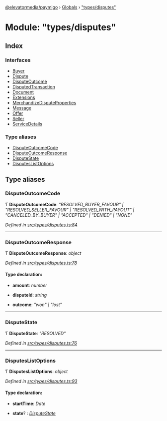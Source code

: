 [@elevatormedia/paymigo](../README.md) › [Globals](../globals.md) › ["types/disputes"](_types_disputes_.md)

# Module: "types/disputes"

## Index

### Interfaces

-   [Buyer](../interfaces/_types_disputes_.buyer.md)
-   [Dispute](../interfaces/_types_disputes_.dispute.md)
-   [DisputeOutcome](../interfaces/_types_disputes_.disputeoutcome.md)
-   [DisputedTransaction](../interfaces/_types_disputes_.disputedtransaction.md)
-   [Document](../interfaces/_types_disputes_.document.md)
-   [Extensions](../interfaces/_types_disputes_.extensions.md)
-   [MerchandizeDisputeProperties](../interfaces/_types_disputes_.merchandizedisputeproperties.md)
-   [Message](../interfaces/_types_disputes_.message.md)
-   [Offer](../interfaces/_types_disputes_.offer.md)
-   [Seller](../interfaces/_types_disputes_.seller.md)
-   [ServiceDetails](../interfaces/_types_disputes_.servicedetails.md)

### Type aliases

-   [DisputeOutcomeCode](_types_disputes_.md#disputeoutcomecode)
-   [DisputeOutcomeResponse](_types_disputes_.md#disputeoutcomeresponse)
-   [DisputeState](_types_disputes_.md#disputestate)
-   [DisputesListOptions](_types_disputes_.md#disputeslistoptions)

## Type aliases

### DisputeOutcomeCode

Ƭ **DisputeOutcomeCode**: _"RESOLVED_BUYER_FAVOUR" | "RESOLVED_SELLER_FAVOUR" | "RESOLVED_WITH_PAYOUT" | "CANCELED_BY_BUYER" | "ACCEPTED" | "DENIED" | "NONE"_

_Defined in [src/types/disputes.ts:84](https://github.com/ELEVATORmedia/paymigo/blob/3f5d74d/src/types/disputes.ts#L84)_

---

### DisputeOutcomeResponse

Ƭ **DisputeOutcomeResponse**: _object_

_Defined in [src/types/disputes.ts:78](https://github.com/ELEVATORmedia/paymigo/blob/3f5d74d/src/types/disputes.ts#L78)_

#### Type declaration:

-   **amount**: _number_

-   **disputeId**: _string_

-   **outcome**: _"won" | "lost"_

---

### DisputeState

Ƭ **DisputeState**: _"RESOLVED"_

_Defined in [src/types/disputes.ts:76](https://github.com/ELEVATORmedia/paymigo/blob/3f5d74d/src/types/disputes.ts#L76)_

---

### DisputesListOptions

Ƭ **DisputesListOptions**: _object_

_Defined in [src/types/disputes.ts:93](https://github.com/ELEVATORmedia/paymigo/blob/3f5d74d/src/types/disputes.ts#L93)_

#### Type declaration:

-   **startTime**: _Date_

-   **state**? : _[DisputeState](_types_disputes_.md#disputestate)_
